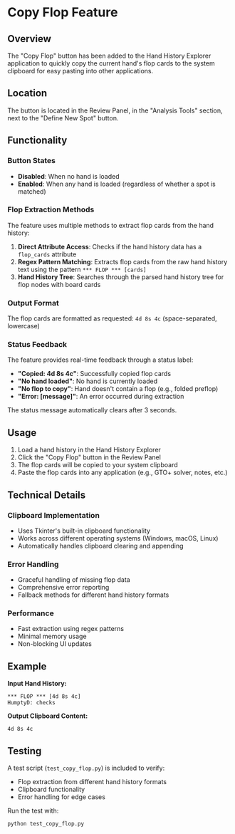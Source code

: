 # Copy Flop Feature

## Overview

The "Copy Flop" button has been added to the Hand History Explorer application to quickly copy the current hand's flop cards to the system clipboard for easy pasting into other applications.

## Location

The button is located in the Review Panel, in the "Analysis Tools" section, next to the "Define New Spot" button.

## Functionality

### Button States
- **Disabled**: When no hand is loaded
- **Enabled**: When any hand is loaded (regardless of whether a spot is matched)

### Flop Extraction Methods

The feature uses multiple methods to extract flop cards from the hand history:

1. **Direct Attribute Access**: Checks if the hand history data has a `flop_cards` attribute
2. **Regex Pattern Matching**: Extracts flop cards from the raw hand history text using the pattern `*** FLOP *** [cards]`
3. **Hand History Tree**: Searches through the parsed hand history tree for flop nodes with board cards

### Output Format

The flop cards are formatted as requested: `4d 8s 4c` (space-separated, lowercase)

### Status Feedback

The feature provides real-time feedback through a status label:

- **"Copied: 4d 8s 4c"**: Successfully copied flop cards
- **"No hand loaded"**: No hand is currently loaded
- **"No flop to copy"**: Hand doesn't contain a flop (e.g., folded preflop)
- **"Error: [message]"**: An error occurred during extraction

The status message automatically clears after 3 seconds.

## Usage

1. Load a hand history in the Hand History Explorer
2. Click the "Copy Flop" button in the Review Panel
3. The flop cards will be copied to your system clipboard
4. Paste the flop cards into any application (e.g., GTO+ solver, notes, etc.)

## Technical Details

### Clipboard Implementation
- Uses Tkinter's built-in clipboard functionality
- Works across different operating systems (Windows, macOS, Linux)
- Automatically handles clipboard clearing and appending

### Error Handling
- Graceful handling of missing flop data
- Comprehensive error reporting
- Fallback methods for different hand history formats

### Performance
- Fast extraction using regex patterns
- Minimal memory usage
- Non-blocking UI updates

## Example

**Input Hand History:**
```
*** FLOP *** [4d 8s 4c]
HumptyD: checks
```

**Output Clipboard Content:**
```
4d 8s 4c
```

## Testing

A test script (`test_copy_flop.py`) is included to verify:
- Flop extraction from different hand history formats
- Clipboard functionality
- Error handling for edge cases

Run the test with:
```bash
python test_copy_flop.py
``` 